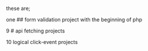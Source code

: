 these are;

one ## form validation project with the beginning of php 

9 # api fetching projects 

10 logical click-event projects
